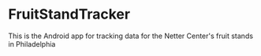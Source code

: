 FruitStandTracker
=================

This is the Android app for tracking data for the Netter Center's fruit stands in Philadelphia
